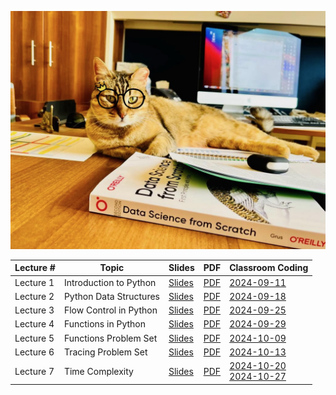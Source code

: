 ![AUC Official Data Scientist](images/boussy.png)

| Lecture # | Topic | Slides | PDF | Classroom Coding |
| - | - | - | - | - |
| Lecture 1 | Introduction to Python | [Slides](https://ahmedmoustafa.github.io/AUC-DSCI1412-Fall2024/lectures/python1_intro.html) | [PDF](pdfs/python1_intro.pdf) | [2024-09-11](https://colab.research.google.com/drive/1ngqpwF-WzShGlGwY9SV3P5bR_e-Et6Px?usp=sharing) |
| Lecture 2 | Python Data Structures | [Slides](https://ahmedmoustafa.github.io/AUC-DSCI1412-Fall2024/lectures/python2_data_structures.html) | [PDF](pdfs/python2_data_structures.pdf) | [2024-09-18](https://colab.research.google.com/drive/1KJjSdifSX55jBgj11PEMHJMM-7DKPacF?usp=drive_link) |
| Lecture 3 | Flow Control in Python | [Slides](https://ahmedmoustafa.github.io/AUC-DSCI1412-Fall2024/lectures/python3_control_flow.html) | [PDF](pdfs/python3_control_flow.pdf) | [2024-09-25](https://colab.research.google.com/drive/1dHtuzeCKs6Sp6nJpATj0qNfFTbHdEKtX?usp=sharing) |
| Lecture 4 | Functions in Python | [Slides](https://ahmedmoustafa.github.io/AUC-DSCI1412-Fall2024/lectures/python4_functions.html) | [PDF](pdfs/python4_functions.pdf) | [2024-09-29](https://colab.research.google.com/drive/1UCAVCtQoZ3lxmNoVm2a_7yOzotj7OsmW?usp=sharing) |
| Lecture 5 | Functions Problem Set | [Slides](https://ahmedmoustafa.github.io/AUC-DSCI1412-Fall2024/lectures/python5_functions_problemset.html) | [PDF](pdfs/python5_functions_problemset.pdf) | [2024-10-09](https://colab.research.google.com/drive/1jviiLfg02iEcSSaJYiggpuZ3sFhzsxlA?usp=sharing) |
| Lecture 6 | Tracing Problem Set | [Slides](https://ahmedmoustafa.github.io/AUC-DSCI1412-Fall2024/lectures/python6_tracing_problemset.html) | [PDF](pdfs/python6_tracing_problemset.pdf) | [2024-10-13](https://colab.research.google.com/drive/12r8BHgRxQ0OggpO1jFRg4PZ2K6vZtuHQ?usp=sharingg) |
| Lecture 7 | Time Complexity | [Slides](https://ahmedmoustafa.github.io/AUC-DSCI1412-Fall2024/lectures/python7_time_complexity.html) | [PDF](pdfs/python7_time_complexity.pdf) | [2024-10-20](https://colab.research.google.com/drive/1598bV056eybED2xvpXMYN7qN1OuOpXKY?usp=sharing) <br> [2024-10-27](https://colab.research.google.com/drive/1kHsjujo0vPvznieLQYS9Dt2MW5og3tpe?usp=sharing) |